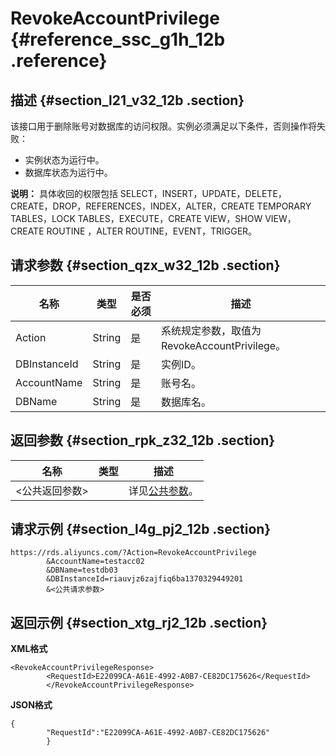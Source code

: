# RevokeAccountPrivilege {#reference_ssc_g1h_12b .reference}

## 描述 {#section_l21_v32_12b .section}

该接口用于删除账号对数据库的访问权限。实例必须满足以下条件，否则操作将失败：

-   实例状态为运行中。
-   数据库状态为运行中。

**说明：** 具体收回的权限包括 SELECT，INSERT，UPDATE，DELETE，CREATE，DROP，REFERENCES，INDEX，ALTER，CREATE TEMPORARY TABLES，LOCK TABLES，EXECUTE，CREATE VIEW，SHOW VIEW，CREATE ROUTINE ，ALTER ROUTINE，EVENT，TRIGGER。

## 请求参数 {#section_qzx_w32_12b .section}

|名称|类型|是否必须|描述|
|--|--|----|--|
|Action|String|是|系统规定参数，取值为RevokeAccountPrivilege。|
|DBInstanceId|String|是|实例ID。|
|AccountName|String|是|账号名。|
|DBName|String|是|数据库名。|

## 返回参数 {#section_rpk_z32_12b .section}

|名称|类型|描述|
|--|--|--|
|<公共返回参数\>| |详见[公共参数](cn.zh-CN/API参考/使用API/公共参数.md#)。|

## 请求示例 {#section_l4g_pj2_12b .section}

```
https://rds.aliyuncs.com/?Action=RevokeAccountPrivilege
        &AccountName=testacc02
        &DBName=testdb03
        &DBInstanceId=riauvjz6zajfiq6ba1370329449201
        &<公共请求参数>
```

## 返回示例 {#section_xtg_rj2_12b .section}

**XML格式**

```
<RevokeAccountPrivilegeResponse>
        <RequestId>E22099CA-A61E-4992-A0B7-CE82DC175626</RequestId>
        </RevokeAccountPrivilegeResponse>
```

**JSON格式**

```
{
        "RequestId":"E22099CA-A61E-4992-A0B7-CE82DC175626"
        }
```


